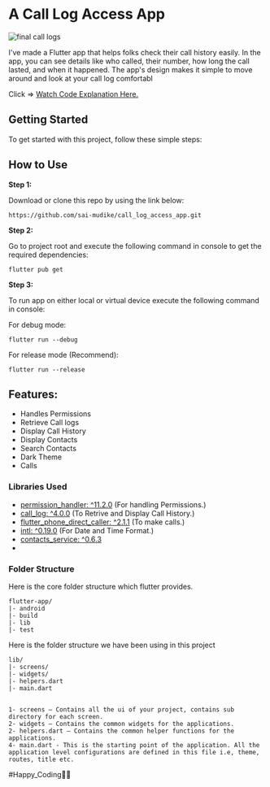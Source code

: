 # A Call Log Access App

![final call logs](https://github.com/sai-mudike/call_log_access_app/assets/127184650/c7f7e4b9-c1f5-4bbe-8f25-bce59e5c84ef)


 I've made a Flutter app that helps folks check their call history easily. In the app, you can see details like who called, their number, how long the call lasted, and when it happened. The app's design makes it simple to move around and look at your call log comfortabl

 Click => [Watch Code Explanation Here.](https://www.youtube.com/watch?v=_GcJG0Y-kCg)



## Getting Started

To get started with this project, follow these simple steps:

## How to Use 

**Step 1:**

Download or clone this repo by using the link below:

```
https://github.com/sai-mudike/call_log_access_app.git
```

**Step 2:**

Go to project root and execute the following command in console to get the required dependencies: 

```
flutter pub get 
```

**Step 3:**

To run app on either local or virtual device execute the following command in console: 

For debug mode:

```
flutter run --debug
```


For release mode (Recommend):

```
flutter run --release
```


## Features:

* Handles Permissions
* Retrieve Call logs
* Display Call History
* Display Contacts
* Search Contacts
* Dark Theme
* Calls


### Libraries Used

* [permission_handler: ^11.2.0](https://pub.dev/packages/permission_handler) (For handling Permissions.)
* [call_log: ^4.0.0](https://pub.dev/packages/call_log) (To Retrive and Display Call History.)
* [flutter_phone_direct_caller: ^2.1.1](https://pub.dev/packages/flutter_phone_direct_caller) (To make calls.)
* [intl: ^0.19.0](https://pub.dev/packages/intl) (For Date and Time Format.)
* [contacts_service: ^0.6.3](https://pub.dev/documentation/contacts_service/latest/)
* 


### Folder Structure
Here is the core folder structure which flutter provides.

```
flutter-app/
|- android
|- build
|- lib
|- test
```

Here is the folder structure we have been using in this project

```
lib/
|- screens/
|- widgets/
|- helpers.dart
|- main.dart
```

```

1- screens — Contains all the ui of your project, contains sub directory for each screen.
2- widgets — Contains the common widgets for the applications.
2- helpers.dart — Contains the common helper functions for the applications.
4- main.dart - This is the starting point of the application. All the application level configurations are defined in this file i.e, theme, routes, title etc.
```



#Happy_Coding👩‍💻


